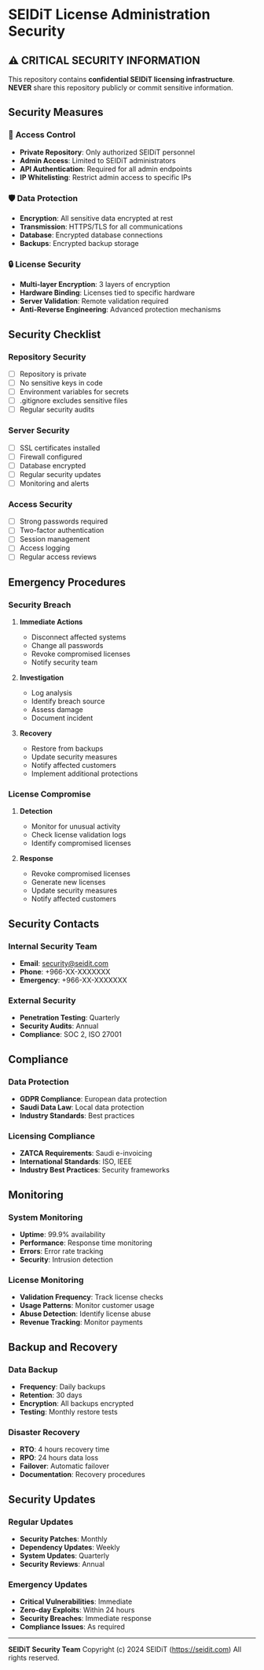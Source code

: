# SEIDiT License Administration Security

## ⚠️ **CRITICAL SECURITY INFORMATION**

This repository contains **confidential SEIDiT licensing infrastructure**. 
**NEVER** share this repository publicly or commit sensitive information.

## Security Measures

### 🔐 **Access Control**
- **Private Repository**: Only authorized SEIDiT personnel
- **Admin Access**: Limited to SEIDiT administrators
- **API Authentication**: Required for all admin endpoints
- **IP Whitelisting**: Restrict admin access to specific IPs

### 🛡️ **Data Protection**
- **Encryption**: All sensitive data encrypted at rest
- **Transmission**: HTTPS/TLS for all communications
- **Database**: Encrypted database connections
- **Backups**: Encrypted backup storage

### 🔒 **License Security**
- **Multi-layer Encryption**: 3 layers of encryption
- **Hardware Binding**: Licenses tied to specific hardware
- **Server Validation**: Remote validation required
- **Anti-Reverse Engineering**: Advanced protection mechanisms

## Security Checklist

### **Repository Security**
- [ ] Repository is private
- [ ] No sensitive keys in code
- [ ] Environment variables for secrets
- [ ] .gitignore excludes sensitive files
- [ ] Regular security audits

### **Server Security**
- [ ] SSL certificates installed
- [ ] Firewall configured
- [ ] Database encrypted
- [ ] Regular security updates
- [ ] Monitoring and alerts

### **Access Security**
- [ ] Strong passwords required
- [ ] Two-factor authentication
- [ ] Session management
- [ ] Access logging
- [ ] Regular access reviews

## Emergency Procedures

### **Security Breach**
1. **Immediate Actions**
   - Disconnect affected systems
   - Change all passwords
   - Revoke compromised licenses
   - Notify security team

2. **Investigation**
   - Log analysis
   - Identify breach source
   - Assess damage
   - Document incident

3. **Recovery**
   - Restore from backups
   - Update security measures
   - Notify affected customers
   - Implement additional protections

### **License Compromise**
1. **Detection**
   - Monitor for unusual activity
   - Check license validation logs
   - Identify compromised licenses

2. **Response**
   - Revoke compromised licenses
   - Generate new licenses
   - Update security measures
   - Notify affected customers

## Security Contacts

### **Internal Security Team**
- **Email**: security@seidit.com
- **Phone**: +966-XX-XXXXXXX
- **Emergency**: +966-XX-XXXXXXX

### **External Security**
- **Penetration Testing**: Quarterly
- **Security Audits**: Annual
- **Compliance**: SOC 2, ISO 27001

## Compliance

### **Data Protection**
- **GDPR Compliance**: European data protection
- **Saudi Data Law**: Local data protection
- **Industry Standards**: Best practices

### **Licensing Compliance**
- **ZATCA Requirements**: Saudi e-invoicing
- **International Standards**: ISO, IEEE
- **Industry Best Practices**: Security frameworks

## Monitoring

### **System Monitoring**
- **Uptime**: 99.9% availability
- **Performance**: Response time monitoring
- **Errors**: Error rate tracking
- **Security**: Intrusion detection

### **License Monitoring**
- **Validation Frequency**: Track license checks
- **Usage Patterns**: Monitor customer usage
- **Abuse Detection**: Identify license abuse
- **Revenue Tracking**: Monitor payments

## Backup and Recovery

### **Data Backup**
- **Frequency**: Daily backups
- **Retention**: 30 days
- **Encryption**: All backups encrypted
- **Testing**: Monthly restore tests

### **Disaster Recovery**
- **RTO**: 4 hours recovery time
- **RPO**: 24 hours data loss
- **Failover**: Automatic failover
- **Documentation**: Recovery procedures

## Security Updates

### **Regular Updates**
- **Security Patches**: Monthly
- **Dependency Updates**: Weekly
- **System Updates**: Quarterly
- **Security Reviews**: Annual

### **Emergency Updates**
- **Critical Vulnerabilities**: Immediate
- **Zero-day Exploits**: Within 24 hours
- **Security Breaches**: Immediate response
- **Compliance Issues**: As required

---

**SEIDiT Security Team**
Copyright (c) 2024 SEIDiT (https://seidit.com)
All rights reserved. 